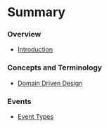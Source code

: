 # Summary

### Overview
* [Introduction](./Introduction.md)

### Concepts and Terminology
* [Domain Driven Design](./Domain-Driven-Design.md)

### Events
* [Event Types](./Events/Event-Types.md)